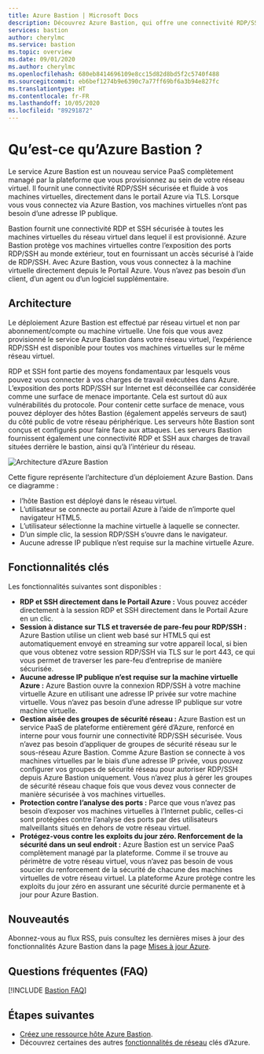 ```yaml
---
title: Azure Bastion | Microsoft Docs
description: Découvrez Azure Bastion, qui offre une connectivité RDP/SSH sécurisée et transparente à vos machines virtuelles sans exposer les ports RDP/SSH en externe.
services: bastion
author: cherylmc
ms.service: bastion
ms.topic: overview
ms.date: 09/01/2020
ms.author: cherylmc
ms.openlocfilehash: 680eb8414696109e8cc15d82d8bd5f2c5740f488
ms.sourcegitcommit: eb6bef1274b9e6390c7a77ff69bf6a3b94e827fc
ms.translationtype: HT
ms.contentlocale: fr-FR
ms.lasthandoff: 10/05/2020
ms.locfileid: "89291872"
---
```

# <a name="what-is-azure-bastion"></a>Qu’est-ce qu’Azure Bastion ?

Le service Azure Bastion est un nouveau service PaaS complètement managé par la plateforme que vous provisionnez au sein de votre réseau virtuel. Il fournit une connectivité RDP/SSH sécurisée et fluide à vos machines virtuelles, directement dans le portail Azure via TLS. Lorsque vous vous connectez via Azure Bastion, vos machines virtuelles n’ont pas besoin d’une adresse IP publique.

Bastion fournit une connectivité RDP et SSH sécurisée à toutes les machines virtuelles du réseau virtuel dans lequel il est provisionné. Azure Bastion protège vos machines virtuelles contre l’exposition des ports RDP/SSH au monde extérieur, tout en fournissant un accès sécurisé à l’aide de RDP/SSH. Avec Azure Bastion, vous vous connectez à la machine virtuelle directement depuis le Portail Azure. Vous n’avez pas besoin d’un client, d’un agent ou d’un logiciel supplémentaire.

## <a name="architecture"></a>Architecture

Le déploiement Azure Bastion est effectué par réseau virtuel et non par abonnement/compte ou machine virtuelle. Une fois que vous avez provisionné le service Azure Bastion dans votre réseau virtuel, l’expérience RDP/SSH est disponible pour toutes vos machines virtuelles sur le même réseau virtuel.

RDP et SSH font partie des moyens fondamentaux par lesquels vous pouvez vous connecter à vos charges de travail exécutées dans Azure. L’exposition des ports RDP/SSH sur Internet est déconseillée car considérée comme une surface de menace importante. Cela est surtout dû aux vulnérabilités du protocole. Pour contenir cette surface de menace, vous pouvez déployer des hôtes Bastion (également appelés serveurs de saut) du côté public de votre réseau périphérique. Les serveurs hôte Bastion sont conçus et configurés pour faire face aux attaques. Les serveurs Bastion fournissent également une connectivité RDP et SSH aux charges de travail situées derrière le bastion, ainsi qu’à l’intérieur du réseau.

![Architecture d’Azure Bastion](./media/bastion-overview/architecture.png)

Cette figure représente l’architecture d’un déploiement Azure Bastion. Dans ce diagramme :

* l’hôte Bastion est déployé dans le réseau virtuel.
* L’utilisateur se connecte au portail Azure à l’aide de n’importe quel navigateur HTML5.
* L’utilisateur sélectionne la machine virtuelle à laquelle se connecter.
* D’un simple clic, la session RDP/SSH s’ouvre dans le navigateur.
* Aucune adresse IP publique n’est requise sur la machine virtuelle Azure.

## <a name="key-features"></a>Fonctionnalités clés

Les fonctionnalités suivantes sont disponibles :

* **RDP et SSH directement dans le Portail Azure :** Vous pouvez accéder directement à la session RDP et SSH directement dans le Portail Azure en un clic.
* **Session à distance sur TLS et traversée de pare-feu pour RDP/SSH :** Azure Bastion utilise un client web basé sur HTML5 qui est automatiquement envoyé en streaming sur votre appareil local, si bien que vous obtenez votre session RDP/SSH via TLS sur le port 443, ce qui vous permet de traverser les pare-feu d’entreprise de manière sécurisée.
* **Aucune adresse IP publique n’est requise sur la machine virtuelle Azure :** Azure Bastion ouvre la connexion RDP/SSH à votre machine virtuelle Azure en utilisant une adresse IP privée sur votre machine virtuelle. Vous n’avez pas besoin d’une adresse IP publique sur votre machine virtuelle.
* **Gestion aisée des groupes de sécurité réseau :** Azure Bastion est un service PaaS de plateforme entièrement géré d’Azure, renforcé en interne pour vous fournir une connectivité RDP/SSH sécurisée. Vous n’avez pas besoin d’appliquer de groupes de sécurité réseau sur le sous-réseau Azure Bastion. Comme Azure Bastion se connecte à vos machines virtuelles par le biais d’une adresse IP privée, vous pouvez configurer vos groupes de sécurité réseau pour autoriser RDP/SSH depuis Azure Bastion uniquement. Vous n’avez plus à gérer les groupes de sécurité réseau chaque fois que vous devez vous connecter de manière sécurisée à vos machines virtuelles.
* **Protection contre l’analyse des ports :** Parce que vous n’avez pas besoin d’exposer vos machines virtuelles à l’Internet public, celles-ci sont protégées contre l’analyse des ports par des utilisateurs malveillants situés en dehors de votre réseau virtuel.
* **Protégez-vous contre les exploits du jour zéro. Renforcement de la sécurité dans un seul endroit :** Azure Bastion est un service PaaS complètement managé par la plateforme. Comme il se trouve au périmètre de votre réseau virtuel, vous n’avez pas besoin de vous soucier du renforcement de la sécurité de chacune des machines virtuelles de votre réseau virtuel. La plateforme Azure protège contre les exploits du jour zéro en assurant une sécurité durcie permanente et à jour pour Azure Bastion.

## <a name="whats-new"></a><a name="new"></a>Nouveautés

Abonnez-vous au flux RSS, puis consultez les dernières mises à jour des fonctionnalités Azure Bastion dans la page [Mises à jour Azure](https://azure.microsoft.com/updates/?category=networking&query=Azure%20Bastion).

## <a name="faq"></a>Questions fréquentes (FAQ)

[!INCLUDE [Bastion FAQ](../../includes/bastion-faq-include.md)]

## <a name="next-steps"></a>Étapes suivantes

* [Créez une ressource hôte Azure Bastion](bastion-create-host-portal.md).
* Découvrez certaines des autres [fonctionnalités de réseau](../networking/networking-overview.md) clés d’Azure.
